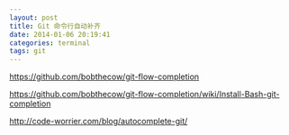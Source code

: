 ```yaml
---
layout: post
title: Git 命令行自动补齐
date: 2014-01-06 20:19:41
categories: terminal
tags: git
---
```


https://github.com/bobthecow/git-flow-completion

https://github.com/bobthecow/git-flow-completion/wiki/Install-Bash-git-completion

http://code-worrier.com/blog/autocomplete-git/